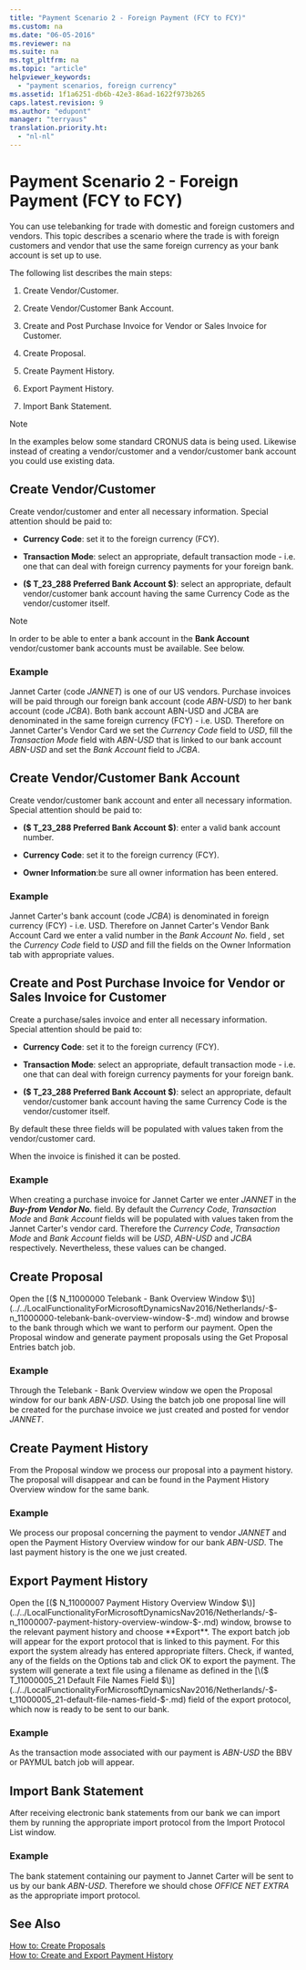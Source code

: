 ```yaml
---
title: "Payment Scenario 2 - Foreign Payment (FCY to FCY)"
ms.custom: na
ms.date: "06-05-2016"
ms.reviewer: na
ms.suite: na
ms.tgt_pltfrm: na
ms.topic: "article"
helpviewer_keywords: 
  - "payment scenarios, foreign currency"
ms.assetid: 1f1a6251-db6b-42e3-86ad-1622f973b265
caps.latest.revision: 9
ms.author: "edupont"
manager: "terryaus"
translation.priority.ht: 
  - "nl-nl"
---
```

# Payment Scenario 2 - Foreign Payment (FCY to FCY)
You can use telebanking for trade with domestic and foreign customers and vendors. This topic describes a scenario where the trade is with foreign customers and vendor that use the same foreign currency as your bank account is set up to use.  
  
 The following list describes the main steps:  
  
1.  Create Vendor\/Customer.  
  
2.  Create Vendor\/Customer Bank Account.  
  
3.  Create and Post Purchase Invoice for Vendor or Sales Invoice for Customer.  
  
4.  Create Proposal.  
  
5.  Create Payment History.  
  
6.  Export Payment History.  
  
7.  Import Bank Statement.  
  
> [!NOTE]  
>  In the examples below some standard CRONUS data is being used. Likewise instead of creating a vendor\/customer and a vendor\/customer bank account you could use existing data.  
  
## Create Vendor\/Customer  
 Create vendor\/customer and enter all necessary information. Special attention should be paid to:  
  
-   **Currency Code**: set it to the foreign currency \(FCY\).  
  
-   **Transaction Mode**: select an appropriate, default transaction mode \- i.e. one that can deal with foreign currency payments for your foreign bank.  
  
-   **\($ T\_23\_288 Preferred Bank Account $\)**: select an appropriate, default vendor\/customer bank account having the same Currency Code as the vendor\/customer itself.  
  
> [!NOTE]  
>  In order to be able to enter a bank account in the **Bank Account** vendor\/customer bank accounts must be available. See below.  
  
### Example  
 Jannet Carter \(code *JANNET*\) is one of our US vendors. Purchase invoices will be paid through our foreign bank account \(code *ABN\-USD*\) to her bank account \(code *JCBA*\). Both bank account ABN\-USD and JCBA are denominated in the same foreign currency \(FCY\) \- i.e. USD. Therefore on Jannet Carter's Vendor Card we set the *Currency Code* field to *USD*, fill the *Transaction Mode* field with *ABN\-USD* that is linked to our bank account *ABN\-USD* and set the *Bank Account* field to *JCBA*.  
  
## Create Vendor\/Customer Bank Account  
 Create vendor\/customer bank account and enter all necessary information. Special attention should be paid to:  
  
-   **\($ T\_23\_288 Preferred Bank Account $\)**: enter a valid bank account number.  
  
-   **Currency Code**: set it to the foreign currency \(FCY\).  
  
-   **Owner Information**:be sure all owner information has been entered.  
  
### Example  
 Jannet Carter's bank account \(code *JCBA*\) is denominated in foreign currency \(FCY\) \- i.e. USD. Therefore on Jannet Carter's Vendor Bank Account Card we enter a valid number in the *Bank Account No.* field *,* set the *Currency Code* field to *USD* and fill the fields on the Owner Information tab with appropriate values.  
  
## Create and Post Purchase Invoice for Vendor or Sales Invoice for Customer  
 Create a purchase\/sales invoice and enter all necessary information. Special attention should be paid to:  
  
-   **Currency Code**: set it to the foreign currency \(FCY\).  
  
-   **Transaction Mode**: select an appropriate, default transaction mode \- i.e. one that can deal with foreign currency payments for your foreign bank.  
  
-   **\($ T\_23\_288 Preferred Bank Account $\)**: select an appropriate, default vendor\/customer bank account having the same Currency Code is the vendor\/customer itself.  
  
 By default these three fields will be populated with values taken from the vendor\/customer card.  
  
 When the invoice is finished it can be posted.  
  
### Example  
 When creating a purchase invoice for Jannet Carter we enter *JANNET* in the ***Buy\-from Vendor No.*** field. By default the *Currency Code*, *Transaction Mode* and *Bank Account* fields will be populated with values taken from the Jannet Carter's vendor card. Therefore the *Currency Code*, *Transaction Mode* and *Bank Account* fields will be *USD*, *ABN\-USD* and *JCBA* respectively. Nevertheless, these values can be changed.  
  
## Create Proposal  
 Open the [\($ N\_11000000 Telebank \- Bank Overview Window $\)](../../LocalFunctionalityForMicrosoftDynamicsNav2016/Netherlands/-$-n_11000000-telebank-bank-overview-window-$-.md) window and browse to the bank through which we want to perform our payment. Open the Proposal window and generate payment proposals using the Get Proposal Entries batch job.  
  
### Example  
 Through the Telebank \- Bank Overview window we open the Proposal window for our bank *ABN\-USD*. Using the batch job one proposal line will be created for the purchase invoice we just created and posted for vendor *JANNET*.  
  
## Create Payment History  
 From the Proposal window we process our proposal into a payment history. The proposal will disappear and can be found in the Payment History Overview window for the same bank.  
  
### Example  
 We process our proposal concerning the payment to vendor *JANNET* and open the Payment History Overview window for our bank *ABN\-USD*. The last payment history is the one we just created.  
  
## Export Payment History  
 Open the [\($ N\_11000007 Payment History Overview Window $\)](../../LocalFunctionalityForMicrosoftDynamicsNav2016/Netherlands/-$-n_11000007-payment-history-overview-window-$-.md) window, browse to the relevant payment history and choose **Export**. The export batch job will appear for the export protocol that is linked to this payment. For this export the system already has entered appropriate filters. Check, if wanted, any of the fields on the Options tab and click OK to export the payment. The system will generate a text file using a filename as defined in the [\($ T\_11000005\_21 Default File Names Field $\)](../../LocalFunctionalityForMicrosoftDynamicsNav2016/Netherlands/-$-t_11000005_21-default-file-names-field-$-.md) field of the export protocol, which now is ready to be sent to our bank.  
  
### Example  
 As the transaction mode associated with our payment is *ABN\-USD* the BBV or PAYMUL batch job will appear.  
  
## Import Bank Statement  
 After receiving electronic bank statements from our bank we can import them by running the appropriate import protocol from the Import Protocol List window.  
  
### Example  
 The bank statement containing our payment to Jannet Carter will be sent to us by our bank *ABN\-USD*. Therefore we should chose *OFFICE NET EXTRA* as the appropriate import protocol.  
  
## See Also  
 [How to: Create Proposals](../../LocalFunctionalityForMicrosoftDynamicsNav2016/Netherlands/how-to-create-proposals.md)   
 [How to: Create and Export Payment History](../../LocalFunctionalityForMicrosoftDynamicsNav2016/Netherlands/how-to-create-and-export-payment-history.md)